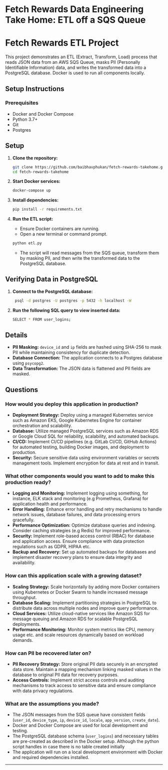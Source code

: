 # Fetch Rewards Data Engineering Take Home: ETL off a SQS Queue

# Fetch Rewards ETL Project

This project demonstrates an ETL (Extract, Transform, Load) process that reads JSON data from an AWS SQS Queue, masks PII (Personally Identifiable Information) data, and writes the transformed data into a PostgreSQL database. Docker is used to run all components locally.

## Setup Instructions

### Prerequisites

- Docker and Docker Compose
- Python 3.7+
- Git
- Postgres

## Setup

1. **Clone the repository:**
    ```sh
    git clone https://github.com/baibhavphukan/fetch-rewards-takehome.git
    cd fetch-rewards-takehome
    ```

2. **Start Docker services:**
    ```sh
    docker-compose up
    ```

3. **Install dependencies:**
    ```sh
    pip install -r requirements.txt
    ```

4. **Run the ETL script:**
   - Ensure Docker containers are running.
   - Open a new terminal or command prompt.
     
    ```sh
    python etl.py
    ```
    - The script will read messages from the SQS queue, transform them by masking PII, and then write the transformed data 
      to the PostgreSQL database.
      
## Verifying Data in PostgreSQL

1. **Connect to the PostgreSQL database:**
   ```sh
    psql -d postgres -U postgres -p 5432 -h localhost -W
    ```
2. **Run the following SQL query to view inserted data:**
   ```sh
   SELECT * FROM user_logins;
   ```
   

## Details

- **PII Masking:** `device_id` and `ip` fields are hashed using SHA-256 to mask PII while maintaining consistency for duplicate detection.
- **Database Connection:** The application connects to a Postgres database using `psycopg2`.
- **Data Transformation:** The JSON data is flattened and PII fields are masked.


## Questions

### How would you deploy this application in production?

- **Deployment Strategy:** Deploy using a managed Kubernetes service such as Amazon EKS, Google Kubernetes Engine for container orchestration and scalability.
- **Database:** Utilize managed PostgreSQL services such as Amazon RDS or Google Cloud SQL for reliability, scalability, and automated backups.
- **CI/CD:** Implement CI/CD pipelines (e.g. GitLab CI/CD, GitHub Actions) for automated testing, building Docker images, and deployment to production.
- **Security:** Secure sensitive data using environment variables or secrets management tools. Implement encryption for data at rest and in transit.

### What other components would you want to add to make this production ready?

- **Logging and Monitoring:** Implement logging using something, for instance, ELK stack and monitoring (e.g Prometheus, Grafana) for application health and performance.
- **Error Handling:** Enhance error handling and retry mechanisms to handle network issues, database failures, and data processing errors gracefully.
- **Performance Optimization:** Optimize database queries and indexing. Consider caching strategies (e.g Redis) for improved performance.
- **Security:** Implement role-based access control (RBAC) for database and application access. Ensure compliance with data protection regulations such as GDPR, HIPAA etc.
- **Backup and Recovery:** Set up automated backups for databases and implement disaster recovery plans to ensure data integrity and availability.

### How can this application scale with a growing dataset?

- **Scaling Strategy:** Scale horizontally by adding more Docker containers using Kubernetes or Docker Swarm to handle increased message throughput.
- **Database Scaling:** Implement partitioning strategies in PostgreSQL to distribute data across multiple nodes and improve query performance.
- **Cloud Services:** Utilize cloud-native services like Amazon SQS for message queuing and Amazon RDS for scalable PostgreSQL deployments.
- **Performance Monitoring:** Monitor system metrics like CPU, memory usage etc. and scale resources dynamically based on workload demands.

### How can PII be recovered later on?

- **PII Recovery Strategy:** Store original PII data securely in an encrypted data store. Maintain a mapping mechanism linking masked values in the database to original PII data for recovery purposes.
- **Access Controls:** Implement strict access controls and auditing mechanisms to track access to sensitive data and ensure compliance with data privacy regulations.

### What are the assumptions you made?

- The JSON messages from the SQS queue have consistent fields (`user_id`, `device_type`, `ip`, `device_id`, `locale`, `app_version`, `create_date`).
- Docker and Docker Compose are used for local development and testing.
- The PostgreSQL database schema (`user_logins`) and necessary tables are pre-created as described in the Docker setup. 
  Although the python script handles in case there is no table created initially
- The application will run on a local development environment with Docker and required dependencies installed. 


---





